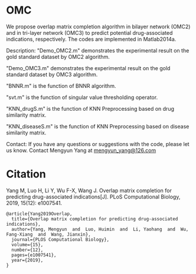 # OMC

We propose overlap matrix completion algorithm in bilayer network (OMC2) and in tri-layer network (OMC3) to predict potential drug-associated indications, respectively. The codes are implemented in Matlab2014a.

Description: 
"Demo_OMC2.m" demonstrates the experimental result on the gold standard dataset by OMC2 algorithm.

"Demo_OMC3.m" demonstrates the experimental result on the gold standard dataset by OMC3 algorithm.

"BNNR.m" is the function of BNNR algorithm.

"svt.m" is the function of singular value thresholding operator.

"KNN_drugS.m" is the function of KNN Preprocessing based on drug similarity matrix.

"KNN_diseaseS.m" is the function of KNN Preprocessing based on disease similarity matrix.

Contact:
If you have any questions or suggestions with the code, please let us know. 
Contact Mengyun Yang at mengyun_yang@126.com

# Citation

Yang M, Luo H, Li Y, Wu F-X, Wang J. Overlap matrix completion for predicting drug-associated indications[J]. PLoS Computational Biology, 2019, 15(12): e1007541.
```
@article{Yang2019Overlap,
  title={Overlap matrix completion for predicting drug-associated indications},
  author={Yang, Mengyun  and  Luo, Huimin  and  Li, Yaohang  and  Wu, Fang-Xiang  and  Wang, Jianxin},
  journal={PLOS Computational Biology},
  volume={15},
  number={12},
  pages={e1007541},
  year={2019},
}
```
